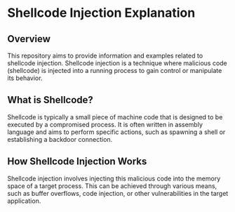 # Shellcode Injection Explanation

## Overview

This repository aims to provide information and examples related to shellcode injection. Shellcode injection is a technique where malicious code (shellcode) is injected into a running process to gain control or manipulate its behavior.

## What is Shellcode?

Shellcode is typically a small piece of machine code that is designed to be executed by a compromised process. It is often written in assembly language and aims to perform specific actions, such as spawning a shell or establishing a backdoor connection.

## How Shellcode Injection Works

Shellcode injection involves injecting this malicious code into the memory space of a target process. This can be achieved through various means, such as buffer overflows, code injection, or other vulnerabilities in the target application.





